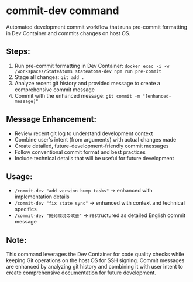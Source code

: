 # commit-dev command

Automated development commit workflow that runs pre-commit formatting in Dev Container and commits changes on host OS.

## Steps:
1. Run pre-commit formatting in Dev Container: `docker exec -i -w /workspaces/StateAtoms stateatoms-dev npm run pre-commit`
2. Stage all changes: `git add .`
3. Analyze recent git history and provided message to create a comprehensive commit message
4. Commit with the enhanced message: `git commit -m "[enhanced-message]"`

## Message Enhancement:
- Review recent git log to understand development context
- Combine user's intent (from arguments) with actual changes made
- Create detailed, future-development-friendly commit messages
- Follow conventional commit format and best practices
- Include technical details that will be useful for future development

## Usage:
- `/commit-dev "add version bump tasks"` → enhanced with implementation details
- `/commit-dev "fix state sync"` → enhanced with context and technical specifics
- `/commit-dev "開発環境の改善"` → restructured as detailed English commit message

## Note:
This command leverages the Dev Container for code quality checks while keeping Git operations on the host OS for SSH signing. Commit messages are enhanced by analyzing git history and combining it with user intent to create comprehensive documentation for future development.